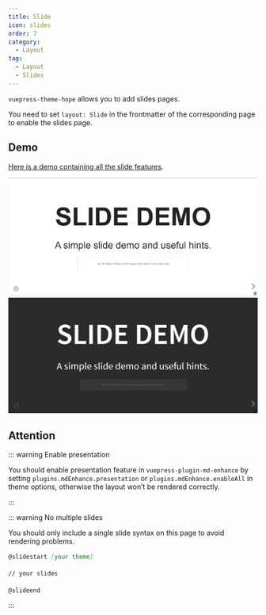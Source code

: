 ```yaml
---
title: Slide
icon: slides
order: 7
category:
  - Layout
tag:
  - Layout
  - Slides
---
```


`vuepress-theme-hope` allows you to add slides pages.

You need to set `layout: Slide` in the frontmatter of the corresponding page to enable the slides page.

<!-- more -->

## Demo

[Here is a demo containing all the slide features](https://vuepress-theme-hope.github.io/v2/md-enhance/guide/presentation/demo.html).

![Slide page screenshot](./assets/slides-light.png#light)
![Slide page screenshot](./assets/slides-dark.png#dark)

## Attention

::: warning Enable presentation

You should enable presentation feature in `vuepress-plugin-md-enhance` by setting `plugins.mdEnhance.presentation` or `plugins.mdEnhance.enableAll` in theme options, otherwise the layout won’t be rendered correctly.

:::

::: warning No multiple slides

You should only include a single slide syntax on this page to avoid rendering problems.

```md
@slidestart [your theme]

// your slides

@slideend
```

:::
